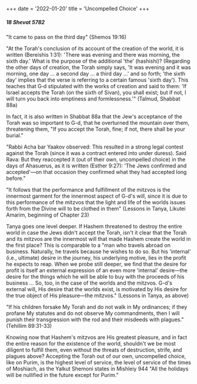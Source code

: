 +++
date = '2022-01-20'
title = 'Uncompelled Choice'
+++

##### 18 Shevat 5782

"It came to pass on the third day" (Shemos 19:16)

"At the Torah's conclusion of its account of the creation of the world, it is written (Bereishis 1:31): 'There was evening and there was morning, the sixth day.' What is the purpose of the additional 'the' (hashishi)? (Regarding the other days of creation, the Torah simply says, 'It was evening and it was morning, one day ... a second day ... a third day ...' and so forth; 'the sixth day' implies that the verse is referring to a certain famous 'sixth day'). This teaches that G‑d stipulated with the works of creation and said to them: 'If Israel accepts the Torah (on the sixth of Sivan), you shall exist; but if not, I will turn you back into emptiness and formlessness.'" (Talmud, Shabbat 88a)

In fact, it is also written in Shabbat 88a that the Jew's acceptance of the Torah was so important to G-d, that he overturned the mountain over them, threatening them, "If you accept the Torah, fine; if not, there shall be your burial."

"Rabbi Acha bar Yaakov observed: This resulted in a strong legal contest against the Torah (since it was a contract entered into under duress). Said Rava: But they reaccepted it (out of their own, uncompelled choice) in the days of Ahasuerus, as it is written (Esther 9:27): 'The Jews confirmed and accepted'—on that occasion they confirmed what they had accepted long before."

"It follows that the performance and fulfillment of the mitzvos is the innermost garment for the innermost aspect of G-d's will, since it is due to this performance of the mitzvos that the light and life of the worlds issues forth from the Divine will to be clothed in them" (Lessons in Tanya, Likutei Amarim, beginning of Chapter 23)

Tanya goes one level deeper. If Hashem threatened to destroy the entire world in case the Jews didn't accept the Torah, isn't it clear that the Torah and its mitzvos are the innermost will that made Hashem create the world in the first place? This is comparable to a "man who travels abroad on business. Naturally, he travels because he wishes to do so. But his 'internal' (i.e., ultimate) desire in the journey, his underlying motive, lies in the profit he expects to reap. When we probe still deeper, we find that the desire for profit is itself an external expression of an even more 'internal' desire—the desire for the things which he will be able to buy with the proceeds of his business ... So, too, in the case of the worlds and the mitzvos. G-d's external will, His desire that the worlds exist, is motivated by His desire for the true object of His pleasure—the mitzvos." (Lessons in Tanya, as above)

"If his children forsake My Torah and do not walk in My ordinances; if they profane My statutes and do not observe My commandments, then I will punish their transgression with the rod and their misdeeds with plagues." (Tehillim 89:31-33)

Knowing now that Hashem's mitzvos are His greatest pleasure, and in fact the entire reason for the existence of the world, shouldn't we be most diligent to fulfill them, even without the threats of destruction, strife, and plagues above? Accepting the Torah out of our own, uncompelled choice, like on Purim, is the highest level of service, the level of service of the times of Moshiach, as the Yalkut Shemoni states in Mishleiy 944 "All the holidays will be nullified in the future except for Purim."
